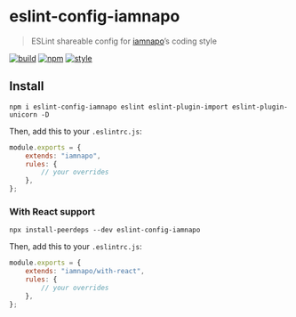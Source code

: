 # eslint-config-iamnapo

> ESLint shareable config for [iamnapo](https://iamnapo.me)’s coding style

[![build](https://img.shields.io/github/workflow/status/iamnapo/eslint-config-iamnapo/ci?style=for-the-badge&logo=github&label=)](https://github.com/iamnapo/eslint-config-iamnapo/actions) [![npm](https://img.shields.io/npm/v/eslint-config-iamnapo.svg?style=for-the-badge&logo=npm&label=)](https://www.npmjs.com/package/eslint-config-iamnapo) [![style](https://img.shields.io/badge/code%20style-iamnapo-cyan.svg?style=for-the-badge)](https://iamnapo.me)

## Install

```console
npm i eslint-config-iamnapo eslint eslint-plugin-import eslint-plugin-unicorn -D
```

Then, add this to your `.eslintrc.js`:

```js
module.exports = {
	extends: "iamnapo",
	rules: {
		// your overrides
	},
};
```

### With React support

```console
npx install-peerdeps --dev eslint-config-iamnapo
```

Then, add this to your `.eslintrc.js`:

```js
module.exports = {
	extends: "iamnapo/with-react",
	rules: {
		// your overrides
	},
};
```
